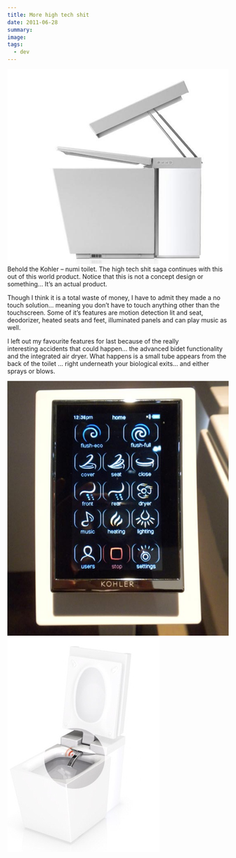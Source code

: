 ```yaml
---
title: More high tech shit
date: 2011-06-28
summary: 
image: 
tags:
  - dev
---
```

![](../../img/Pasted%20image%2020241210192809.jpg)
Behold the Kohler – numi toilet. The high tech shit saga continues with this out of this world product. Notice that this is not a concept design or something… It’s an actual product.

Though I think it is a total waste of money, I have to admit they made a no touch solution… meaning you don’t have to touch anything other than the touchscreen. Some of it’s features are motion detection lit and seat, deodorizer, heated seats and feet, illuminated panels and can play music as well.

I left out my favourite features for last because of the really interesting accidents that could happen… the advanced bidet functionality and the integrated air dryer. What happens is a small tube appears from the back of the toilet … right underneath your biological exits… and either sprays or blows.

![](../../img/Pasted%20image%2020241210192827.jpg)
![](../../img/Pasted%20image%2020241210192837.jpg)